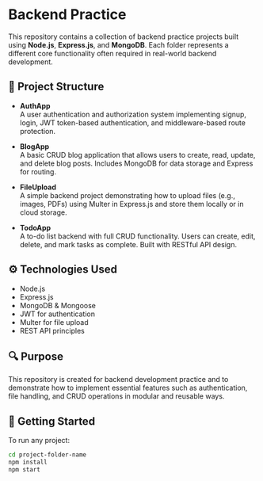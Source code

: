# Backend Practice

This repository contains a collection of backend practice projects built using **Node.js**, **Express.js**, and **MongoDB**. Each folder represents a different core functionality often required in real-world backend development.

## 📁 Project Structure

- **AuthApp**  
  A user authentication and authorization system implementing signup, login, JWT token-based authentication, and middleware-based route protection.

- **BlogApp**  
  A basic CRUD blog application that allows users to create, read, update, and delete blog posts. Includes MongoDB for data storage and Express for routing.

- **FileUpload**  
  A simple backend project demonstrating how to upload files (e.g., images, PDFs) using Multer in Express.js and store them locally or in cloud storage.

- **TodoApp**  
  A to-do list backend with full CRUD functionality. Users can create, edit, delete, and mark tasks as complete. Built with RESTful API design.

## ⚙️ Technologies Used

- Node.js
- Express.js
- MongoDB & Mongoose
- JWT for authentication
- Multer for file upload
- REST API principles

## 🔍 Purpose

This repository is created for backend development practice and to demonstrate how to implement essential features such as authentication, file handling, and CRUD operations in modular and reusable ways.

## 📌 Getting Started

To run any project:

```bash
cd project-folder-name
npm install
npm start

